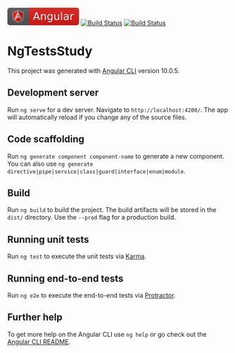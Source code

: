 [![Open Source Love svg2](https://github.com/aleen42/badges/raw/master/src/angular.svg)](https://angular.io)
[![Build Status](https://travis-ci.com/rafaelblink/ng-tests-study.svg?branch=master)](https://travis-ci.com/rafaelblink/ng-tests-study)
[![Build Status](https://img.shields.io/docker/image-size/rafaelblink/ng-tests-study)](https://hub.docker.com/r/rafaelblink/ng-tests-study)

# NgTestsStudy

This project was generated with [Angular CLI](https://github.com/angular/angular-cli) version 10.0.5.

## Development server

Run `ng serve` for a dev server. Navigate to `http://localhost:4200/`. The app will automatically reload if you change any of the source files.

## Code scaffolding

Run `ng generate component component-name` to generate a new component. You can also use `ng generate directive|pipe|service|class|guard|interface|enum|module`.

## Build

Run `ng build` to build the project. The build artifacts will be stored in the `dist/` directory. Use the `--prod` flag for a production build.

## Running unit tests

Run `ng test` to execute the unit tests via [Karma](https://karma-runner.github.io).

## Running end-to-end tests

Run `ng e2e` to execute the end-to-end tests via [Protractor](http://www.protractortest.org/).

## Further help

To get more help on the Angular CLI use `ng help` or go check out the [Angular CLI README](https://github.com/angular/angular-cli/blob/master/README.md).

